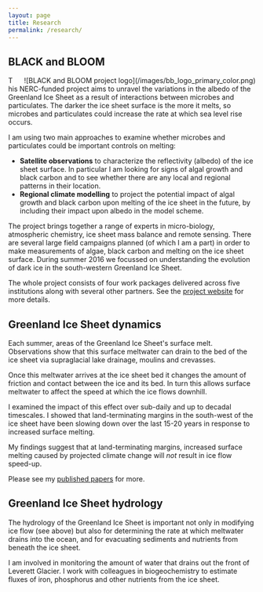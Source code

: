 ```yaml
---
layout: page
title: Research
permalink: /research/
---
```


## BLACK and BLOOM
<div style="float:right; padding-left:20px" markdown="1">
![BLACK and BLOOM project logo](/images/bb_logo_primary_color.png)
</div>

This NERC-funded project aims to unravel the variations in the albedo of the Greenland Ice Sheet as a result of interactions between microbes and particulates. The darker the ice sheet surface is the more it melts, so microbes and particulates could increase the rate at which sea level rise occurs. 

I am using two main approaches to examine whether microbes and particulates could be important controls on melting:

* **Satellite observations** to characterize the reflectivity (albedo) of the ice sheet surface. In particular I am looking for signs of algal growth and black carbon and to see whether there are any local and regional patterns in their location.
* **Regional climate modelling** to project the potential impact of algal growth and black carbon upon melting of the ice sheet in the future, by including their impact upon albedo in the model scheme.

The project brings together a range of experts in micro-biology, atmospheric chemistry, ice sheet mass balance and remote sensing. There are several large field campaigns planned (of which I am a part) in order to make measurements of algae, black carbon and melting on the ice sheet surface. During summer 2016 we focussed on understanding the evolution of dark ice in the south-western Greenland Ice Sheet.

The whole project consists of four work packages delivered across five institutions along with several other partners. See the [project website](http://www.blackandbloom.org) for more details.



## Greenland Ice Sheet dynamics
Each summer, areas of the Greenland Ice Sheet's surface melt. Observations show that this surface meltwater can drain to the bed of the ice sheet via supraglacial lake drainage, moulins and crevasses. 

Once this meltwater arrives at the ice sheet bed it changes the amount of friction and contact between the ice and its bed. In turn this allows surface meltwater to affect the speed at which the ice flows downhill.

I examined the impact of this effect over sub-daily and up to decadal timescales. I showed that land-terminating margins in the south-west of the ice sheet have been slowing down over the last 15-20 years in response to increased surface melting. 

My findings suggest that at land-terminating margins, increased surface melting caused by projected climate change will *not* result in ice flow speed-up.

Please see my [published papers](/publications) for more.



## Greenland Ice Sheet hydrology
The hydrology of the Greenland Ice Sheet is important not only in modifying ice flow (see above) but also for determining the rate at which meltwater drains into the ocean, and for evacuating sediments and nutrients from beneath the ice sheet. 

I am involved in monitoring the amount of water that drains out the front of Leverett Glacier. I work with colleagues in biogeochemistry to estimate fluxes of iron, phosphorus and other nutrients from the ice sheet.

